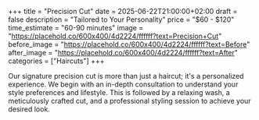 +++
title = "Precision Cut"
date = 2025-06-22T21:00:00+02:00
draft = false
description = "Tailored to Your Personality"
price = "$60 - $120"
time_estimate = "60-90 minutes"
image = "https://placehold.co/600x400/4d2224/ffffff?text=Precision+Cut"
before_image = "https://placehold.co/600x400/4d2224/ffffff?text=Before"
after_image = "https://placehold.co/600x400/4d2224/ffffff?text=After"
categories = ["Haircuts"]
+++

Our signature precision cut is more than just a haircut; it's a personalized experience. We begin with an in-depth consultation to understand your style preferences and lifestyle. This is followed by a relaxing wash, a meticulously crafted cut, and a professional styling session to achieve your desired look.
